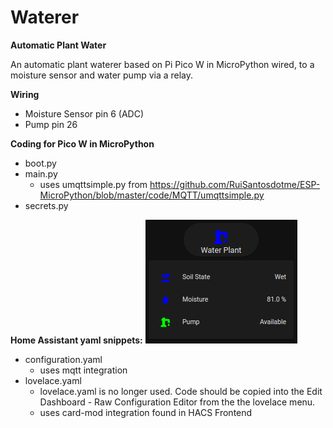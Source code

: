 # Waterer
<b>Automatic Plant Water</b> 

An automatic plant waterer based on Pi Pico W in MicroPython wired, to a moisture sensor and water pump via a relay.

<b>Wiring</b> 
- Moisture Sensor pin 6 (ADC)
- Pump pin 26 
 
<b>Coding for Pico W in MicroPython</b>
- boot.py
- main.py
  - uses umqttsimple.py from https://github.com/RuiSantosdotme/ESP-MicroPython/blob/master/code/MQTT/umqttsimple.py
- secrets.py

<b>Home Assistant yaml snippets:</b>
<img src="HASS Waterer.png">
- configuration.yaml
  - uses mqtt integration
- lovelace.yaml
  - lovelace.yaml is no longer used. Code should be copied into the Edit Dashboard - Raw Configuration Editor from the the lovelace menu.
  - uses card-mod integration found in HACS Frontend


